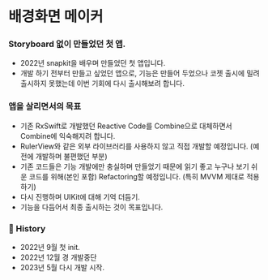 # 배경화면 메이커

### Storyboard 없이 만들었던 첫 앱.
- 2022년 snapkit을 배우며 만들었던 첫 앱입니다.
- 개발 하기 전부터 만들고 싶었던 앱으로, 기능은 만들어 두었으나 코젯 출시에 밀려 출시하지 못했는데
이번 기회에 다시 출시해보려 합니다.

### 앱을 살리면서의 목표
- 기존 RxSwift로 개발했던 Reactive Code를 Combine으로 대체하면서 Combine에 익숙해지려 합니다.
- RulerView와 같은 외부 라이브러리를 사용하지 않고 직접 개발할 예정입니다.
(예전에 개발하며 불편했던 부분)
- 기존 코드들은 기능 개발에만 충실하며 만들었기 때문에 읽기 좋고 누구나 보기 쉬운 코드를 위해(본인 포함) Refactoring할 예정입니다.
  (특히 MVVM 제대로 적용하기) 
- 다시 진행하며 UIKit에 대해 기억 더듬기.
- 기능을 다듬어서 최종 출시하는 것이 목표입니다.

### 🚀 History
- 2022년 9월 첫 init.
- 2022년 12월 경 개발중단
- 2023년 5월 다시 개발 시작.
